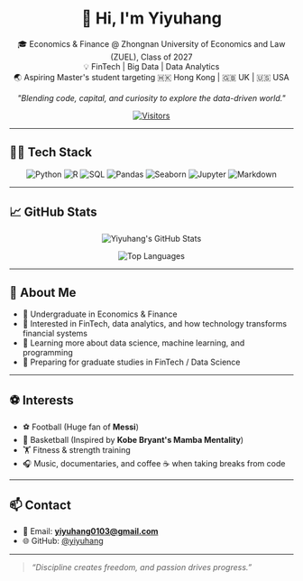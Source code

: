 <div align="center">

# 👋 Hi, I'm Yiyuhang  
🎓 Economics & Finance @ Zhongnan University of Economics and Law (ZUEL), Class of 2027  
💡 FinTech | Big Data | Data Analytics  
🌏 Aspiring Master's student targeting 🇭🇰 Hong Kong | 🇬🇧 UK | 🇺🇸 USA

*"Blending code, capital, and curiosity to explore the data-driven world."*

[![Visitors](https://komarev.com/ghpvc/?username=yiyuhang&color=blue&style=flat&label=VISITORS)](https://github.com/yiyuhang)

</div>

---

## 🧑‍💻 Tech Stack
<div align="center">

![Python](https://img.shields.io/badge/Python-3776AB?style=for-the-badge&logo=python&logoColor=white)
![R](https://img.shields.io/badge/R-276DC3?style=for-the-badge&logo=r&logoColor=white)
![SQL](https://img.shields.io/badge/SQL-4479A1?style=for-the-badge&logo=postgresql&logoColor=white)
![Pandas](https://img.shields.io/badge/Pandas-150458?style=for-the-badge&logo=pandas&logoColor=white)
![Seaborn](https://img.shields.io/badge/Seaborn-3776AB?style=for-the-badge&logo=python&logoColor=white)
![Jupyter](https://img.shields.io/badge/Jupyter-F37626?style=for-the-badge&logo=jupyter&logoColor=white)
![Markdown](https://img.shields.io/badge/Markdown-000000?style=for-the-badge&logo=markdown&logoColor=white)

</div>

---

## 📈 GitHub Stats
<div align="center">

![Yiyuhang's GitHub Stats](https://github-readme-stats.vercel.app/api?username=yiyuhang&show_icons=true&theme=tokyonight&hide_border=true&count_private=true)

![Top Languages](https://github-readme-stats.vercel.app/api/top-langs/?username=yiyuhang&layout=compact&theme=tokyonight&hide_border=true)

</div>

---

## 🙋 About Me

- 📘 Undergraduate in Economics & Finance  
- 🔎 Interested in FinTech, data analytics, and how technology transforms financial systems  
- 🌱 Learning more about data science, machine learning, and programming  
- 🎯 Preparing for graduate studies in FinTech / Data Science

---

## ⚽ Interests

- ⚽ Football (Huge fan of **Messi**)  
- 🏀 Basketball (Inspired by **Kobe Bryant's Mamba Mentality**)  
- 🏋️ Fitness & strength training  
- 🎧 Music, documentaries, and coffee ☕ when taking breaks from code

---

## 📫 Contact

- 📧 Email: **yiyuhang0103@gmail.com**  
- 🌐 GitHub: [@yiyuhang](https://github.com/yiyuhang)

---

> *“Discipline creates freedom, and passion drives progress.”*
